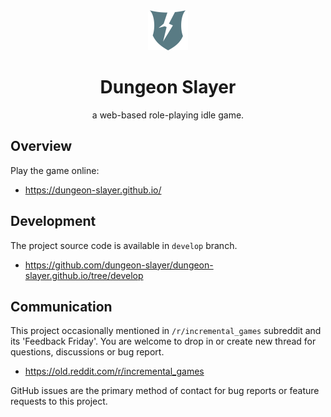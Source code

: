 <div align="center">
  <a href="https://github.com/dungeon-slayer/dungeon-slayer.github.io">
    <img width="64" height="64" src="https://raw.githubusercontent.com/dungeon-slayer/dungeon-slayer.github.io/master/favicon-128.png">
  </a>
  <br />
  <h1>Dungeon Slayer</h1>
  <p>
    a web-based role-playing idle game.
  </p>
</div>

## Overview

Play the game online:

* https://dungeon-slayer.github.io/

## Development

The project source code is available in `develop` branch.

* https://github.com/dungeon-slayer/dungeon-slayer.github.io/tree/develop

## Communication

This project occasionally mentioned in `/r/incremental_games` subreddit and its 'Feedback Friday'. You are welcome to drop in or create new thread for questions, discussions or bug report.

* https://old.reddit.com/r/incremental_games

GitHub issues are the primary method of contact for bug reports or feature requests to this project.
